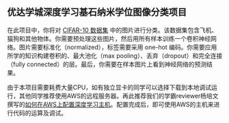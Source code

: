 ## 优达学城深度学习基石纳米学位图像分类项目

在此项目中，你将对 [CIFAR-10 数据集](https://www.cs.toronto.edu/~kriz/cifar.html) 中的图片进行分类。该数据集包含飞机、猫狗和其他物体。你需要预处理这些图片，然后用所有样本训练一个卷积神经网络。图片需要标准化（normalized），标签需要采用 one-hot 编码。你需要应用所学的知识构建卷积的、最大池化（max pooling）、丢弃（dropout）和完全连接（fully connected）的层。最后，你需要在样本图片上看到神经网络的预测结果。

由于本项目需要耗费大量CPU，如有独立显卡的同学可以选择下载到本地调试运行，其他同学推荐使用AWS的远程服务器。再此推荐我们的学霸reviewer杨培文撰写的[如何在AWS上配置深度学习主机](https://zhuanlan.zhihu.com/p/25066187)。配置完成后，即可使用AWS的主机来进行代码的运算及调试。
